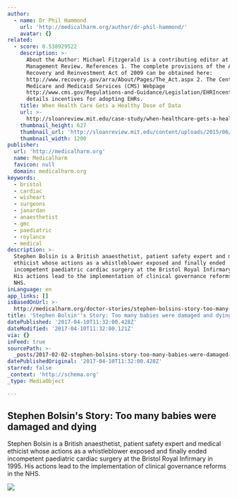 ```yaml
---
author:
  - name: Dr Phil Hammond
    url: 'http://medicalharm.org/author/dr-phil-hammond/'
    avatar: {}
related:
  - score: 0.538929522
    description: >-
      About the Author: Michael Fitzgerald is a contributing editor at MIT Sloan
      Management Review. References 1. The complete provisions of the American
      Recovery and Reinvestment Act of 2009 can be obtained here:
      http://www.recovery.gov/arra/About/Pages/The_Act.aspx 2. The Centers for
      Medicare and Medicaid Services (CMS) Webpage
      http://www.cms.gov/Regulations-and-Guidance/Legislation/EHRIncentivePrograms/index.html
      details incentives for adopting EHRs.
    title: When Health Care Gets a Healthy Dose of Data
    url: >-
      http://sloanreview.mit.edu/case-study/when-healthcare-gets-a-healthy-dose-of-data/
    thumbnail_height: 627
    thumbnail_url: 'http://sloanreview.mit.edu/content/uploads/2015/06/IMH2-1200-1200x627.jpg'
    thumbnail_width: 1200
publisher:
  url: 'http://medicalharm.org'
  name: Medicalharm
  favicon: null
  domain: medicalharm.org
keywords:
  - bristol
  - cardiac
  - wisheart
  - surgeons
  - janardan
  - anaesthetist
  - gmc
  - paediatric
  - roylance
  - medical
description: >-
  Stephen Bolsin is a British anaesthetist, patient safety expert and medical
  ethicist whose actions as a whistleblower exposed and finally ended
  incompetent paediatric cardiac surgery at the Bristol Royal Infirmary in 1995.
  His actions lead to the implementation of clinical governance reforms in the
  NHS.
inLanguage: en
app_links: []
isBasedOnUrl: >-
  http://medicalharm.org/doctor-stories/stephen-bolsins-story-too-many-babies-were-damaged-and-dying/
title: 'Stephen Bolsin''s Story: Too many babies were damaged and dying'
datePublished: '2017-04-10T11:32:00.428Z'
dateModified: '2017-04-10T11:32:00.121Z'
via: {}
inFeed: true
sourcePath: >-
  _posts/2017-02-02-stephen-bolsins-story-too-many-babies-were-damaged-and-dyi.md
datePublishedOriginal: '2017-04-10T11:32:00.428Z'
starred: false
_context: 'http://schema.org'
_type: MediaObject

---
```

<article style=""><h1>Stephen Bolsin's Story: Too many babies were damaged and dying</h1><p>Stephen Bolsin is a British anaesthetist, patient safety expert and medical ethicist whose actions as a whistleblower exposed and finally ended incompetent paediatric cardiac surgery at the Bristol Royal Infirmary in 1995. His actions lead to the implementation of clinical governance reforms in the NHS.</p><img src="http://medicalharm.org/wp-content/uploads/2011/07/Stevebolsin-pic-200x210.jpg" /></article>
